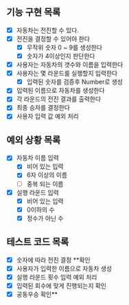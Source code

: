 ## 기능 구현 목록

- [x] 자동차는 전진할 수 있다.
- [x] 전진을 결정할 수 있어야 한다 
  - [x] 무작위 숫자 0 ~ 9를 생성한다
  - [x] 숫자가 4이상인지 판단한다 
- [x] 사용자는 자동차의 갯수와 이름을 입력한다
- [x] 사용자는 몇 라운드를 실행할지 입력한다
  - [x] 입력된 숫자를 검증후 Number로 생성
- [x] 입력된 이름으로 자동차를 생성한다
- [x] 각 라운드의 전진 결과를 출력한다
- [x] 최종 승자를 결정한다
- [x] 사용자 입력 값 예외 처리

## 예외 상황 목록
-[x] 자동차 이름 입력
  -[x] 비어 있는 입력   
  -[x] 6자 이상의 이름  
  -[ ] 중복 되는 이름   
-[x] 실행 라운드 입력
  -[x] 비어 있는 입력 
  -[x] 0이하의 수
  -[x] 정수가 아닌 수

## 테스트 코드 목록
-[x] 숫자에 따라 전진 결정 **확인
-[x] 사용자가 입력한 이름으로 자동차 생성
-[x] 실행 라운드 횟수 입력 예외 처리
-[x] 입력된 회수에 맞게 진행되는지 확인
-[x] 공동우승 확인**